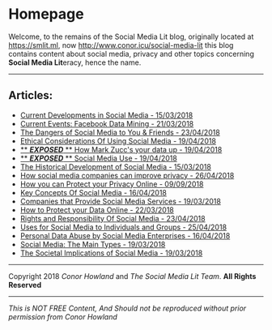 # Homepage

Welcome, to the remains of the Social Media Lit blog, originally located at https://smlit.ml, now http://www.conor.icu/social-media-lit this blog contains content about social media, privacy and other topics concerning **Social Media Lit**eracy, hence the name.

---

## Articles:

- [Current Developments in Social Media - 15/03/2018](https://snaddyvitch-dispenser.github.io/social-media-lit/posts/current-developments-social-media/index.html)
- [Current Events: Facebook Data Mining - 21/03/2018](https://snaddyvitch-dispenser.github.io/social-media-lit/posts/current-events-facebook-data-mining/index.html)
- [The Dangers of Social Media to You & Friends - 23/04/2018](https://snaddyvitch-dispenser.github.io/social-media-lit/posts/dangers-social-media/index.html)
- [Ethical Considerations Of Using Social Media - 19/04/2018](https://snaddyvitch-dispenser.github.io/social-media-lit/posts/ethical-considerations-using-social-media/index.html)
- [** ***EXPOSED*** ** How Mark Zucc's your data up - 19/04/2018](https://snaddyvitch-dispenser.github.io/social-media-lit/posts/exposed-mark-zucc-data/index.html)
- [** ***EXPOSED*** ** Social Media Use - 19/04/2018](https://snaddyvitch-dispenser.github.io/social-media-lit/posts/exposed-social-media-use/index.html)
- [The Historical Development of Social Media - 15/03/2018](https://snaddyvitch-dispenser.github.io/social-media-lit/posts/historical-development-social-media/index.html)
- [How social media companies can improve privacy - 26/04/2018](https://snaddyvitch-dispenser.github.io/social-media-lit/posts/how-social-media-companies-can-improve-privacy/index.html)
- [How you can Protect your Privacy Online - 09/09/2018](https://snaddyvitch-dispenser.github.io/social-media-lit/posts/how-you-can-protect-your-privacy-online/index.html)
- [Key Concepts Of Social Media - 16/04/2018](https://snaddyvitch-dispenser.github.io/social-media-lit/posts/key-concepts-social-media/index.html)
- [Companies that Provide Social Media Services - 19/03/2018](https://snaddyvitch-dispenser.github.io/social-media-lit/posts/main-companies-social-media/index.html)
- [How to Protect your Data Online - 22/03/2018](https://snaddyvitch-dispenser.github.io/social-media-lit/posts/protect-data-online/index.html)
- [Rights and Responsibility Of Social Media - 23/04/2018](https://snaddyvitch-dispenser.github.io/social-media-lit/posts/rights-responsibilities/index.html)
- [Uses for Social Media to Individuals and Groups - 25/04/2018](https://snaddyvitch-dispenser.github.io/social-media-lit/posts/social-media-individuals-groups/index.html)
- [Personal Data Abuse by Social Media Enterprises - 16/04/2018](https://snaddyvitch-dispenser.github.io/social-media-lit/posts/social-media-personal-data-abuse/index.html)
- [Social Media: The Main Types - 19/03/2018](https://snaddyvitch-dispenser.github.io/social-media-lit/posts/social-media-types/index.html)
- [The Societal Implications of Social Media - 19/03/2018](https://snaddyvitch-dispenser.github.io/social-media-lit/posts/societal-implications-social-media/index.html)

---

Copyright 2018 *Conor Howland* and *The Social Media Lit Team*. **All Rights Reserved**

---

*This is NOT FREE Content, And Should not be reproduced without prior permission from Conor Howland*
